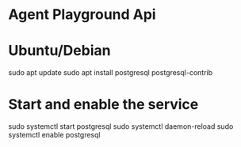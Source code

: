 # Agent Playground Api

# Ubuntu/Debian
sudo apt update
sudo apt install postgresql postgresql-contrib

# Start and enable the service
sudo systemctl start postgresql
sudo systemctl daemon-reload
sudo systemctl enable postgresql